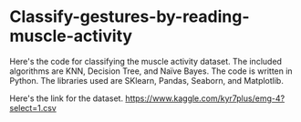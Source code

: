 # Classify-gestures-by-reading-muscle-activity
Here's the code for classifying the muscle activity dataset. The included algorithms are KNN, Decision Tree, and Naïve Bayes. The code is written in Python. The libraries used are SKlearn, Pandas, Seaborn, and Matplotlib.

Here's the link for the dataset.
https://www.kaggle.com/kyr7plus/emg-4?select=1.csv
